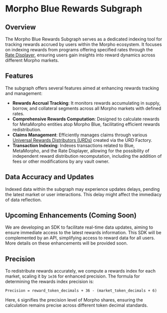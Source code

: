 # Morpho Blue Rewards Subgraph

## Overview
The Morpho Blue Rewards Subgraph serves as a dedicated indexing tool for tracking rewards accrued by users within the Morpho ecosystem. It focuses on indexing rewards from programs offering specified rates through the [Rate Displayer](https://github.com/morpho-org/morpho-blue-rewards-emissions), ensuring users gain insights into reward dynamics across different Morpho markets.

## Features
The subgraph offers several features aimed at enhancing rewards tracking and management:

- **Rewards Accrual Tracking**: It monitors rewards accumulating in supply, borrow, and collateral segments across all Morpho markets with defined rates.
- **Comprehensive Rewards Computation**: Designed to calculate rewards for MetaMorpho entities atop Morpho Blue, facilitating efficient rewards redistribution.
- **Claims Management**: Efficiently manages claims through various [Universal Rewards Distributors (URDs)](https://github.com/morpho-org/universal-rewards-distributor) created via the URD Factory.
- **Transaction Indexing**: Indexes transactions related to Blue, MetaMorpho, and the Rate Displayer, allowing for the possibility of independent reward distribution recomputation, including the addition of fees or other modifications by any vault owner.

## Data Accuracy and Updates
Indexed data within the subgraph may experience updates delays, pending the latest market or user interactions. This delay might affect the immediacy of data reflection.

## Upcoming Enhancements (Coming Soon)
We are developing an SDK to facilitate real-time data updates, aiming to ensure immediate access to the latest rewards information. This SDK will be complemented by an API, simplifying access to reward data for all users. More details on these enhancements will be provided soon.

## Precision
To redistribute rewards accurately, we compute a rewards index for each market, scaling it by `1e36` for enhanced precision. The formula for determining the rewards index precision is:

`Precision = reward_token_decimals + 36 - (market_token_decimals + 6)`


Here, `6` signifies the precision level of Morpho shares, ensuring the calculation remains precise across different token decimal standards.
